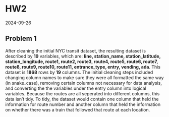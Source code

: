 HW2
================
2024-09-26

## Problem 1

After cleaning the initial NYC transit dataset, the resulting dataset is
described by **19** variables, which are: **line, station_name,
station_latitude, station_longitude, route1, route2, route3, route4,
route5, route6, route7, route8, route9, route10, route11, entrance_type,
entry, vending, ada**. This dataset is **1868** rows by **19** columns.
The initial cleaning steps included changing column names to make sure
they were all formatted the same way (in snake_case), removing certain
columns not necessary for data analysis, and converting the the
variables under the entry column into logical variables. Because the
routes are all seperated into different columns, this data isn’t tidy.
To tidy, the dataset would contain one column that held the information
for route number and another column that held the information on whether
there was a train that followed that route at each location.

